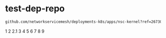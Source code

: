 # test-dep-repo

```bash
github.com/networkservicemesh/deployments-k8s/apps/nsc-kernel?ref=26730a412ece06cd7a3636373f38ef7dfc655375
```

1
2
2.1
3
4
5
6
7
8
9
